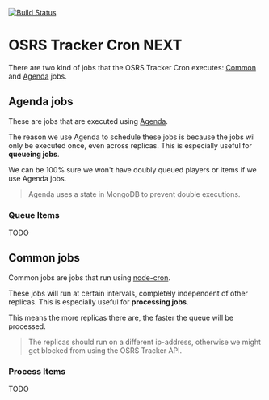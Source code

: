 [![Build Status](https://travis-ci.com/osrs-tracker/osrs-tracker-cron-next.svg?branch=master)](https://travis-ci.com/osrs-tracker/osrs-tracker-cron-next)

# OSRS Tracker Cron NEXT

There are two kind of jobs that the OSRS Tracker Cron executes: [Common](#common-jobs) and [Agenda](#agenda-jobs) jobs.

## Agenda jobs

These are jobs that are executed using [Agenda](https://github.com/agenda/agenda).

The reason we use Agenda to schedule these jobs is because the jobs wil only be executed once, even across replicas. This is especially useful for **queueing jobs**.

We can be 100% sure we won't have doubly queued players or items if we use Agenda jobs.

> Agenda uses a state in MongoDB to prevent double executions.

### Queue Items

TODO

## Common jobs

Common jobs are jobs that run using [node-cron](https://github.com/kelektiv/node-cron).

These jobs will run at certain intervals, completely independent of other replicas. This is especially useful for **processing jobs**.

This means the more replicas there are, the faster the queue will be processed.

> The replicas should run on a different ip-address, otherwise we might get blocked from using the OSRS Tracker API.

### Process Items

TODO
